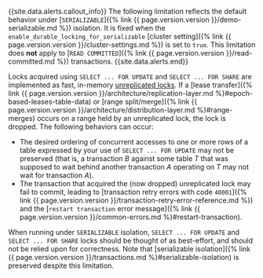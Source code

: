 {{site.data.alerts.callout_info}}
The following limitation reflects the default behavior under [`SERIALIZABLE`]({% link {{ page.version.version }}/demo-serializable.md %}) isolation. It is fixed when the `enable_durable_locking_for_serializable` [cluster setting]({% link {{ page.version.version }}/cluster-settings.md %}) is set to `true`. This limitation does **not** apply to [`READ COMMITTED`]({% link {{ page.version.version }}/read-committed.md %}) transactions.
{{site.data.alerts.end}}

Locks acquired using `SELECT ... FOR UPDATE` and `SELECT ... FOR SHARE` are implemented as fast, in-memory [unreplicated locks](architecture/transaction-layer.html#unreplicated-locks). If a [lease transfer]({% link {{ page.version.version }}/architecture/replication-layer.md %}#epoch-based-leases-table-data) or [range split/merge]({% link {{ page.version.version }}/architecture/distribution-layer.md %}#range-merges) occurs on a range held by an unreplicated lock, the lock is dropped. The following behaviors can occur:

- The desired ordering of concurrent accesses to one or more rows of a table expressed by your use of `SELECT ... FOR UPDATE` may not be preserved (that is, a transaction _B_ against some table _T_ that was supposed to wait behind another transaction _A_ operating on _T_ may not wait for transaction _A_).
- The transaction that acquired the (now dropped) unreplicated lock may fail to commit, leading to [transaction retry errors with code `40001`]({% link {{ page.version.version }}/transaction-retry-error-reference.md %}) and the [`restart transaction` error message]({% link {{ page.version.version }}/common-errors.md %}#restart-transaction).

When running under `SERIALIZABLE` isolation, `SELECT ... FOR UPDATE` and `SELECT ... FOR SHARE` locks should be thought of as best-effort, and should not be relied upon for correctness. Note that [serializable isolation]({% link {{ page.version.version }}/transactions.md %}#serializable-isolation) is preserved despite this limitation.